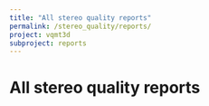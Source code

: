 ```yaml
---
title: "All stereo quality reports"
permalink: /stereo_quality/reports/
project: vqmt3d
subproject: reports
---
```

# All stereo quality reports